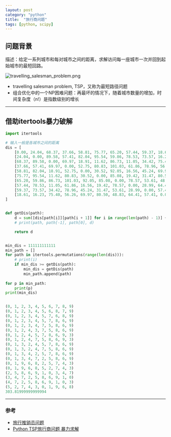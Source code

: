 ```yaml
---
layout: post
category: "python"
title:  "旅行商问题"
tags: [python, scipy]
---
```


## 问题背景

描述：给定一系列城市和每对城市之间的距离，求解访问每一座城市一次并回到起始城市的最短回路。

![travelling_salesman_problem.png](https://i.loli.net/2020/03/05/1H3Eqo6NmxR2d7Y.png)

* travelling salesman problem, TSP，又称为最短路径问题
* 组合优化中的一个NP困难问题：再最坏的情况下，随着城市数量的增加，时间复杂度（n!）是指数级别的增长

---

## 借助itertools暴力破解

```python
import itertools

# 输入一般是各城市之间的距离
dis = [
    [0.00, 24.04, 68.37, 37.66, 58.81, 75.77, 65.20, 57.44, 59.37, 18.61],
    [24.04, 0.00, 89.58, 57.41, 82.04, 95.54, 59.86, 78.53, 73.57, 16.23],
    [68.37, 89.58, 0.00, 69.97, 18.91, 11.62, 86.73, 11.05, 34.42, 75.40],
    [37.66, 57.41, 69.97, 0.00, 52.75, 80.83, 101.03, 61.86, 78.96, 56.26],
    [58.81, 82.04, 18.91, 52.75, 0.00, 30.52, 92.05, 16.56, 45.24, 69.97],
    [75.77, 95.54, 11.62, 80.83, 30.52, 0.00, 85.08, 19.42, 31.47, 80.50],
    [65.20, 59.86, 86.73, 101.03, 92.05, 85.08, 0.00, 78.57, 53.61, 48.83],
    [57.44, 78.53, 11.05, 61.86, 16.56, 19.42, 78.57, 0.00, 28.99, 64.41],
    [59.37, 73.57, 34.42, 78.96, 45.24, 31.47, 53.61, 28.99, 0.00, 57.41],
    [18.61, 16.23, 75.40, 56.26, 69.97, 80.50, 48.83, 64.41, 57.41, 0.00],
]


def getDis(path):
    d = sum([dis[path[i]][path[i + 1]] for i in range(len(path) - 1)] + [dis[path[-1]][path[0]]])
    # print(path, path[-1], path[0], d)

    return d


min_dis = 111111111111
min_path = []
for path in itertools.permutations(range(len(dis))):
    # print(i)
    if min_dis >= getDis(path):
        min_dis = getDis(path)
        min_path.append(path)
        
for p in min_path:
    print(p)
print(min_dis)


(0, 1, 2, 3, 4, 5, 6, 7, 8, 9)
(0, 1, 2, 3, 4, 5, 6, 8, 7, 9)
(0, 1, 2, 3, 4, 5, 7, 6, 8, 9)
(0, 1, 2, 3, 4, 5, 7, 8, 6, 9)
(0, 1, 2, 3, 4, 7, 5, 8, 6, 9)
(0, 1, 2, 4, 3, 7, 5, 8, 6, 9)
(0, 1, 2, 4, 5, 7, 8, 6, 9, 3)
(0, 1, 2, 4, 7, 5, 8, 6, 9, 3)
(0, 1, 3, 2, 4, 5, 7, 8, 6, 9)
(0, 1, 3, 2, 4, 7, 5, 8, 6, 9)
(0, 1, 3, 4, 2, 5, 7, 8, 6, 9)
(0, 1, 3, 4, 7, 2, 5, 8, 6, 9)
(0, 1, 9, 6, 8, 2, 5, 7, 4, 3)
(0, 1, 9, 6, 8, 5, 2, 7, 4, 3)
(2, 5, 8, 6, 9, 1, 0, 3, 4, 7)
(3, 4, 7, 2, 5, 8, 6, 9, 1, 0)
(4, 7, 2, 5, 8, 6, 9, 1, 0, 3)
(5, 2, 7, 4, 3, 0, 1, 9, 6, 8)
303.81999999999994
```

---

### 参考

* [旅行推销员问题](https://zh.wikipedia.org/wiki/%E6%97%85%E8%A1%8C%E6%8E%A8%E9%94%80%E5%91%98%E9%97%AE%E9%A2%98)
* [Python TSP旅行商问题 暴力求解](https://www.codetd.com/article/1331148)